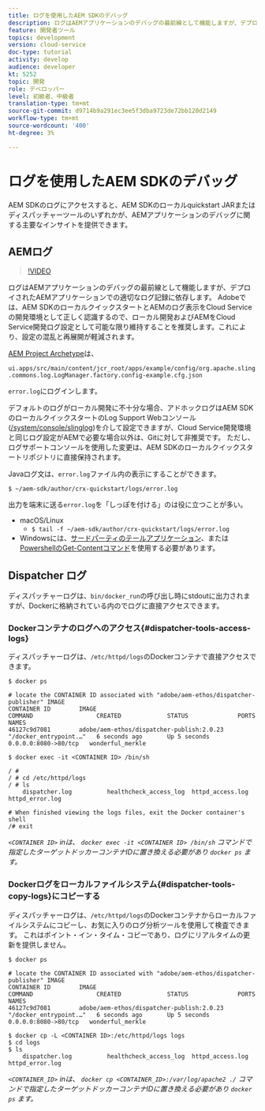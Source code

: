 ```yaml
---
title: ログを使用したAEM SDKのデバッグ
description: ログはAEMアプリケーションのデバッグの最前線として機能しますが、デプロイされたAEMアプリケーションでの適切なログ記録に依存します。
feature: 開発者ツール
topics: development
version: cloud-service
doc-type: tutorial
activity: develop
audience: developer
kt: 5252
topic: 開発
role: デベロッパー
level: 初級者、中級者
translation-type: tm+mt
source-git-commit: d9714b9a291ec3ee5f3dba9723de72bb120d2149
workflow-type: tm+mt
source-wordcount: '400'
ht-degree: 3%

---
```



# ログを使用したAEM SDKのデバッグ

AEM SDKのログにアクセスすると、AEM SDKのローカルquickstart JARまたはディスパッチャーツールのいずれかが、AEMアプリケーションのデバッグに関する主要なインサイトを提供できます。

## AEMログ

>[!VIDEO](https://video.tv.adobe.com/v/34334/?quality=12&learn=on)

ログはAEMアプリケーションのデバッグの最前線として機能しますが、デプロイされたAEMアプリケーションでの適切なログ記録に依存します。 Adobeでは、AEM SDKのローカルクイックスタートとAEMのログ表示をCloud Serviceの開発環境として正しく認識するので、ローカル開発およびAEMをCloud Service開発ログ設定として可能な限り維持することを推奨します。これにより、設定の混乱と再展開が軽減されます。

[AEM Project Archetype](https://github.com/adobe/aem-project-archetype)は、

`ui.apps/src/main/content/jcr_root/apps/example/config/org.apache.sling.commons.log.LogManager.factory.config-example.cfg.json`

`error.log`にログインします。

デフォルトのログがローカル開発に不十分な場合、アドホックログはAEM SDKのローカルクイックスタートのLog Support Webコンソール([/system/console/slinglog](http://localhost:4502/system/console/slinglog))を介して設定できますが、Cloud Service開発環境と同じログ設定がAEMで必要な場合以外は、Gitに対して非推奨です。 ただし、ログサポートコンソールを使用した変更は、AEM SDKのローカルクイックスタートリポジトリに直接保持されます。

Javaログ文は、`error.log`ファイル内の表示にすることができます。

```
$ ~/aem-sdk/author/crx-quickstart/logs/error.log
```

出力を端末に送る`error.log`を「しっぽを付ける」のは役に立つことが多い。

+ macOS/Linux
   + `$ tail -f ~/aem-sdk/author/crx-quickstart/logs/error.log`
+ Windowsには、[サードパーティのテールアプリケーション](https://stackoverflow.com/questions/187587/a-windows-equivalent-of-the-unix-tail-command)、または[PowershellのGet-Contentコマンド](https://stackoverflow.com/a/46444596/133936)を使用する必要があります。

## Dispatcher ログ

ディスパッチャーログは、`bin/docker_run`の呼び出し時にstdoutに出力されますが、Dockerに格納されている内のでログに直接アクセスできます。

### Dockerコンテナのログへのアクセス{#dispatcher-tools-access-logs}

ディスパッチャーログは、`/etc/httpd/logs`のDockerコンテナで直接アクセスできます。

```shell
$ docker ps

# locate the CONTAINER ID associated with "adobe/aem-ethos/dispatcher-publisher" IMAGE
CONTAINER ID        IMAGE                                       COMMAND                  CREATED             STATUS              PORTS                  NAMES
46127c9d7081        adobe/aem-ethos/dispatcher-publish:2.0.23   "/docker_entrypoint.…"   6 seconds ago       Up 5 seconds        0.0.0.0:8080->80/tcp   wonderful_merkle

$ docker exec -it <CONTAINER ID> /bin/sh

/ # 
/ # cd /etc/httpd/logs
/ # ls
    dispatcher.log          healthcheck_access_log  httpd_access.log        httpd_error.log

# When finished viewing the logs files, exit the Docker container's shell
/# exit
```

_`<CONTAINER ID>` inは、 `docker exec -it <CONTAINER ID> /bin/sh` コマンドで指定したターゲットドッカーコンテナIDに置き換える必要があり `docker ps` ます。_


### Dockerログをローカルファイルシステム{#dispatcher-tools-copy-logs}にコピーする

ディスパッチャーログは、`/etc/httpd/logs`のDockerコンテナからローカルファイルシステムにコピーし、お気に入りのログ分析ツールを使用して検査できます。 これはポイント・イン・タイム・コピーであり、ログにリアルタイムの更新を提供しません。

```shell
$ docker ps

# locate the CONTAINER ID associated with "adobe/aem-ethos/dispatcher-publisher" IMAGE
CONTAINER ID        IMAGE                                       COMMAND                  CREATED             STATUS              PORTS                  NAMES
46127c9d7081        adobe/aem-ethos/dispatcher-publish:2.0.23   "/docker_entrypoint.…"   6 seconds ago       Up 5 seconds        0.0.0.0:8080->80/tcp   wonderful_merkle

$ docker cp -L <CONTAINER ID>:/etc/httpd/logs logs 
$ cd logs
$ ls
    dispatcher.log          healthcheck_access_log  httpd_access.log        httpd_error.log
```

_`<CONTAINER_ID>` inは、 `docker cp <CONTAINER_ID>:/var/log/apache2 ./` コマンドで指定したターゲットドッカーコンテナIDに置き換える必要があり `docker ps` ます。_
